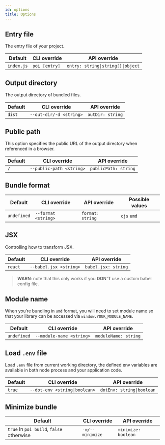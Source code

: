 ```yaml
---
id: options
title: Options
---
```


## Entry file

The entry file of your project.

|Default|CLI override|API override|
|---|---|---|
|`index.js`|`poi [entry]`|<code>entry: string&#124;string[]&#124;object</code>|

## Output directory

The output directory of bundled files.

|Default|CLI override|API override|
|---|---|---|
|`dist`|`--out-dir/-d <string>`|`outDir: string`|

## Public path

This option specifies the public URL of the output directory when referenced in a browser.

|Default|CLI override|API override|
|---|---|---|
|`/`|`--public-path <string>`|`publicPath: string`|

## Bundle format

|Default|CLI override|API override|Possible values|
|---|---|---|---|
|`undefined`|`--format <string>`|`format: string`|`cjs` `umd`|


## JSX

Controlling how to transform JSX.

|Default|CLI override|API override|
|---|---|---|
|`react`|`--babel.jsx <string>`|`babel.jsx: string`|

> __WARN__: note that this only works if you __DON'T__ use a custom babel config file.

## Module name

When you're bundling in `umd` format, you will need to set module name so that your library can be accessed via `window.YOUR_MODULE_NAME`.

|Default|CLI override|API override|
|---|---|---|
|`undefined`|`--module-name <string>`|`moduleName: string`|

## Load `.env` file

Load `.env` file from current working directory, the defined env variables are available in both node process and your application code.

|Default|CLI override|API override|
|---|---|---|
|`true`|<code>--dot-env <string&#124;boolean></code>|<code>dotEnv: string&#124;boolean</code>|

## Minimize bundle

|Default|CLI override|API override|
|---|---|---|
|`true` in `poi build`, `false` otherwise|`-m/--minimize`|`minimize: boolean`|
